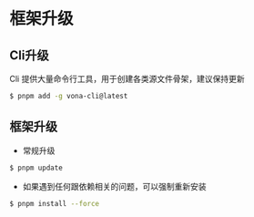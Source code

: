 # 框架升级

## Cli升级

Cli 提供大量命令行工具，用于创建各类源文件骨架，建议保持更新

```bash
$ pnpm add -g vona-cli@latest
```

## 框架升级

- 常规升级

```bash
$ pnpm update
```

- 如果遇到任何跟依赖相关的问题，可以强制重新安装

```bash
$ pnpm install --force
```
